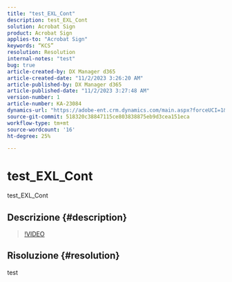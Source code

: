 ```yaml
---
title: "test_EXL_Cont"
description: test_EXL_Cont
solution: Acrobat Sign
product: Acrobat Sign
applies-to: "Acrobat Sign"
keywords: “KCS”
resolution: Resolution
internal-notes: "test"
bug: true
article-created-by: DX Manager d365
article-created-date: "11/2/2023 3:26:20 AM"
article-published-by: DX Manager d365
article-published-date: "11/2/2023 3:27:48 AM"
version-number: 1
article-number: KA-23084
dynamics-url: "https://adobe-ent.crm.dynamics.com/main.aspx?forceUCI=1&pagetype=entityrecord&etn=knowledgearticle&id=a2e9c294-2f79-ee11-8179-6045bd006a22"
source-git-commit: 518320c38847115ce803838875eb9d3cea151eca
workflow-type: tm+mt
source-wordcount: '16'
ht-degree: 25%

---
```


# test_EXL_Cont


test_EXL_Cont

## Descrizione {#description}





>[!VIDEO](https://video.tv.adobe.com/v/18696?quality=9&amp;learn=on)




## Risoluzione {#resolution}


test
